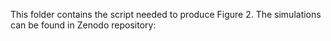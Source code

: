 This folder contains the script needed to produce Figure 2. The simulations can
be found in Zenodo repository: 
